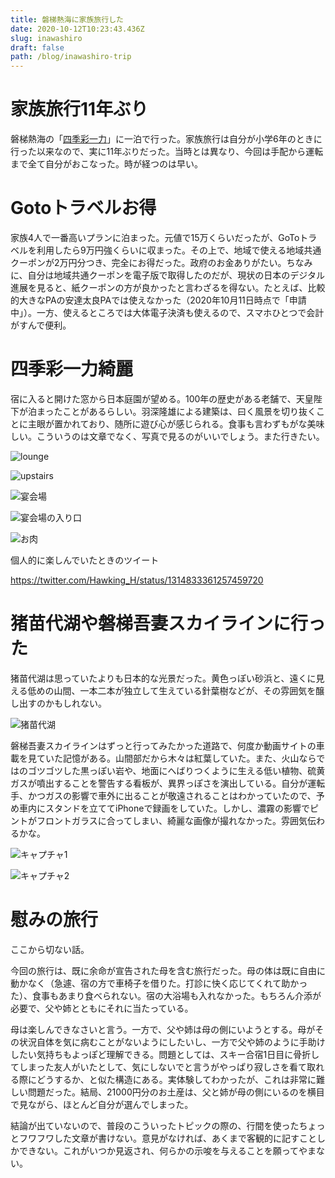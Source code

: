 ```yaml
---
title: 磐梯熱海に家族旅行した
date: 2020-10-12T10:23:43.436Z
slug: inawashiro
draft: false
path: /blog/inawashiro-trip
---
```

# 家族旅行11年ぶり

磐梯熱海の「[四季彩一力](http://www.ichiriki.com/)」に一泊で行った。家族旅行は自分が小学6年のときに行った以来なので、実に11年ぶりだった。当時とは異なり、今回は手配から運転まで全て自分がおこなった。時が経つのは早い。



# Gotoトラベルお得

家族4人で一番高いプランに泊まった。元値で15万くらいだったが、GoToトラベルを利用したら9万円強くらいに収まった。その上で、地域で使える地域共通クーポンが2万円分つき、完全にお得だった。政府のお金ありがたい。ちなみに、自分は地域共通クーポンを電子版で取得したのだが、現状の日本のデジタル進展を見ると、紙クーポンの方が良かったと言わざるを得ない。たとえば、比較的大きなPAの安達太良PAでは使えなかった（2020年10月11日時点で「申請中」）。一方、使えるところでは大体電子決済も使えるので、スマホひとつで会計がすんで便利。



# 四季彩一力綺麗

宿に入ると開けた窓から日本庭園が望める。100年の歴史がある老舗で、天皇陛下が泊まったことがあるらしい。羽深隆雄による建築は、曰く風景を切り抜くことに主眼が置かれており、随所に遊び心が感じられる。食事も言わずもがな美味しい。こういうのは文章でなく、写真で見るのがいいでしょう。また行きたい。

![lounge](../images/292fa1cb-2920-4843-beb2-7bda6c181ffa-8bda7c8f-bf60-4098-a4a5-290f8833c9c0.jpeg "ラウンジ")

![upstairs](../images/432e4de1-6178-47c7-a3b2-02af5bae7cd9-47741fec-c878-40f7-af99-ea7de8217764.jpeg "階段")

![宴会場](../images/c8679091-b272-4c7c-a8fa-90bc92eb825e-f21e3096-6079-4e0a-ac03-54027dcc7039.jpeg "宴会場")

![宴会場の入り口](../images/4ddf6f61-cd10-493e-87d0-7e49cc6bbe0f-235a2d88-e899-4b46-98ee-cc218b10e66b.jpeg "宴会場の入り口")

![お肉](../images/img_4277.jpeg "お肉")



個人的に楽しんでいたときのツイート

https://twitter.com/Hawking_H/status/1314833361257459720



# 猪苗代湖や磐梯吾妻スカイラインに行った

猪苗代湖は思っていたよりも日本的な光景だった。黄色っぽい砂浜と、遠くに見える低めの山間、一本二本が独立して生えている針葉樹などが、その雰囲気を醸し出すのかもしれない。

![猪苗代湖](../images/img_4325.jpeg "猪苗代湖")

磐梯吾妻スカイラインはずっと行ってみたかった道路で、何度か動画サイトの車載を見ていた記憶がある。山間部だから木々は紅葉していた。また、火山ならではのゴツゴツした黒っぽい岩や、地面にへばりつくように生える低い植物、硫黄ガスが噴出することを警告する看板が、異界っぽさを演出している。自分が運転手、かつガスの影響で車外に出ることが敬遠されることはわかっていたので、予め車内にスタンドを立ててiPhoneで録画をしていた。しかし、濃霧の影響でピントがフロントガラスに合ってしまい、綺麗な画像が撮れなかった。雰囲気伝わるかな。

![キャプチャ1](../images/スクリーンショット-2020-10-12-20.05.11.png "キャプチャ1")

![キャプチャ2](../images/スクリーンショット-2020-10-12-20.08.42.png "キャプチャ2")



# 慰みの旅行

ここから切ない話。

今回の旅行は、既に余命が宣告された母を含む旅行だった。母の体は既に自由に動かなく（急遽、宿の方で車椅子を借りた。打診に快く応じてくれて助かった）、食事もあまり食べられない。宿の大浴場も入れなかった。もちろん介添が必要で、父や姉とともにそれに当たっている。

母は楽しんできなさいと言う。一方で、父や姉は母の側にいようとする。母がその状況自体を気に病むことがないようにしたいし、一方で父や姉のように手助けしたい気持ちもよっぽど理解できる。問題としては、スキー合宿1日目に骨折してしまった友人がいたとして、気にしないでと言うがやっぱり寂しさを看て取れる際にどうするか、と似た構造にある。実体験してわかったが、これは非常に難しい問題だった。結局、21000円分のお土産は、父と姉が母の側にいるのを横目で見ながら、ほとんど自分が選んでしまった。

結論が出ていないので、普段のこういったトピックの際の、行間を使ったちょっとフワフワした文章が書けない。意見がなければ、あくまで客観的に記すことしかできない。これがいつか見返され、何らかの示唆を与えることを願ってやまない。